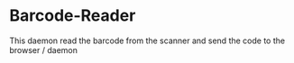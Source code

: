Barcode-Reader
==============

This daemon read the barcode from the scanner and send the code to the browser / daemon
